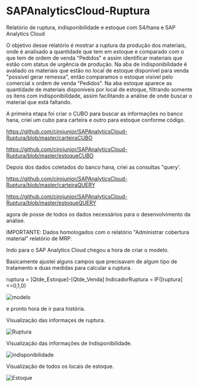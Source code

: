 # SAPAnalyticsCloud-Ruptura
Relatório de ruptura, indisponibilidade e estoque com S4/hana e SAP Analytics Cloud

O objetivo desse relatório é mostrar a ruptura da produção dos materiais, onde é analisado a quantidade que tem em estoque e comparado com o que tem de ordem de venda "Pedidos" e assim identificar materiais que estão com status de urgência de produção.
Na aba de indisponibilidade é avaliado os materiais que estão no local de estoque disponível para venda "possível gerar remessa", então comparamos o estoque visível pelo comercial x ordem de venda "Pedidos".
Na aba estoque aparece as quantidade de materiais disponíveis por local de estoque, filtrando somente os itens com indisponibilidade, assim facilitando a análise de onde buscar o material que está faltando.

A primeira etapa foi criar o CUBO para buscar as informações no banco hana, criei um cubo para carteira e outro para estoque conforme código.

https://github.com/cirojunior/SAPAnalyticsCloud-Ruptura/blob/master/carteiraCUBO

https://github.com/cirojunior/SAPAnalyticsCloud-Ruptura/blob/master/estoqueCUBO

Depois dos dados coletados do banco hana, criei as consultas "query'.

https://github.com/cirojunior/SAPAnalyticsCloud-Ruptura/blob/master/carteiraQUERY

https://github.com/cirojunior/SAPAnalyticsCloud-Ruptura/blob/master/estoqueQUERY

agora de posse de todos os dados necessários para o desenvolvimento da análise.

IMPORTANTE: Dados homologados com o relatório "Administrar cobertura material" relatório de MRP.

Indo para o SAP Analytics Cloud chegou a hora de criar o modelo.

Basicamente ajustei alguns campos que precisavam de algum tipo de tratamento e duas medidas para calcular a ruptura.

ruptura = [Qtde_Estoque]-[Qtde_Venda]
IndicadorRuptura = IF([ruptura]<=0,1,0)

![modelo](https://user-images.githubusercontent.com/2106357/67517063-2348e900-f678-11e9-8ff5-e619d1e6400d.png)

e pronto hora de ir para história.



Visualização das informaçes de ruptura.

![Ruptura](https://user-images.githubusercontent.com/2106357/67513731-d235f680-f671-11e9-813f-425f45f51846.png)

Visualização das informações de Indisponibilidade.

![indisponibilidade](https://user-images.githubusercontent.com/2106357/67513753-e1b53f80-f671-11e9-8b70-779612e3a219.png)

Visualização de todos os locais de estoque.

![Estoque](https://user-images.githubusercontent.com/2106357/67513770-eb3ea780-f671-11e9-9b34-db4b433a21df.png)
